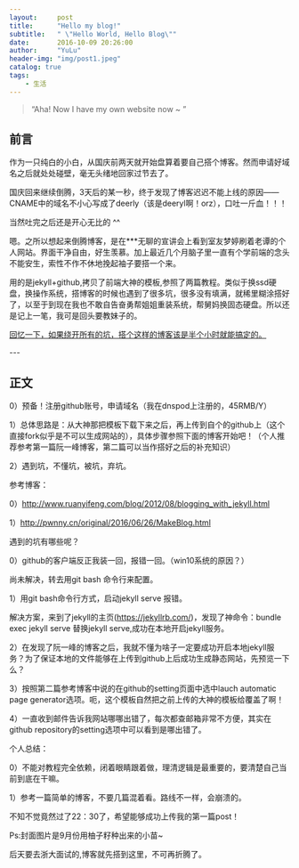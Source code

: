 ```yaml
---
layout:     post
title:      "Hello my blog!"
subtitle:   " \"Hello World, Hello Blog\""
date:       2016-10-09 20:26:00
author:     "YuLu"
header-img: "img/post1.jpeg"
catalog: true
tags:
    - 生活
---
```


> “Aha! Now I have my own website now ~  ”


## 前言

 作为一只纯白的小白，从国庆前两天就开始盘算着要自己搭个博客。然而申请好域名之后就处处碰壁，毫无头绪地回家过节去了。

 国庆回来继续倒腾，3天后的某一秒，终于发现了博客迟迟不能上线的原因——CNAME中的域名不小心写成了deerly（该是deeryl啊！orz），口吐一斤血！！！

 当然吐完之后还是开心无比的 ^^

 嗯。之所以想起来倒腾博客，是在***无聊的宣讲会上看到室友梦婷刷着老谭的个人网站。界面干净自由，好生羡慕。加上最近几个月脑子里一直有个学前端的念头不能安生，索性不作不休地挽起袖子要搭一个来。

 用的是jekyll+github,拷贝了前端大神的模板,参照了两篇教程。类似于换ssd硬盘，换操作系统，搭博客的时候也遇到了很多坑，很多没有填满，就稀里糊涂搭好了，以至于到现在我也不敢自告奋勇帮姐姐重装系统，帮舅妈换固态硬盘。所以还是记上一笔，我可是回头要教妹子的。

[回忆一下，如果绕开所有的坑，搭个这样的博客该是半个小时就能搞定的。](#build) 


<p id = "build"></p>
---

## 正文

0）预备！注册github账号，申请域名（我在dnspod上注册的，45RMB/Y）

1）总体思路是：从大神那把模板下载下来之后，再上传到自个的github上（这个直接fork似乎是不可以生成网站的），具体步骤参照下面的博客开始吧！（个人推荐参考第一篇阮一峰博客，第二篇可以当作搭好之后的补充知识）

2）遇到坑，不懂坑，被坑，弃坑。

参考博客：

0）http://www.ruanyifeng.com/blog/2012/08/blogging_with_jekyll.html

1）http://pwnny.cn/original/2016/06/26/MakeBlog.html


遇到的坑有哪些呢？

0）github的客户端反正我装一回，报错一回。（win10系统的原因？）

   尚未解决，转去用git bash 命令行来配置。

1）用git bash命令行方式，启动jekyll serve 报错。

   解决方案，来到了jekyll的主页(https://jekyllrb.com/)，发现了神命令：bundle exec jekyll serve 替换jekyll serve,成功在本地开启jekyll服务。

2）在发现了阮一峰的博客之后，我就不懂为啥子一定要成功开启本地jekyll服务？为了保证本地的文件能够在上传到github上后成功生成静态网站，先预览一下么？

3）按照第二篇参考博客中说的在github的setting页面中选中lauch automatic page generator选项。呃，这个模板自然把之前上传的大神的模板给覆盖了啊！

4）一直收到邮件告诉我网站哪哪出错了，每次都查邮箱非常不方便，其实在github repository的setting选项中可以看到是哪出错了。

个人总结：

0）不能对教程完全依赖，闭着眼睛跟着做，理清逻辑是最重要的，要清楚自己当前到底在干嘛。

1）参考一篇简单的博客，不要几篇混着看。路线不一样，会崩溃的。


不知不觉竟然过了22：30了，希望能够成功上传我的第一篇post！

Ps:封面图片是9月份用柚子籽种出来的小苗~

   后天要去浙大面试的,博客就先搭到这里，不可再折腾了。










